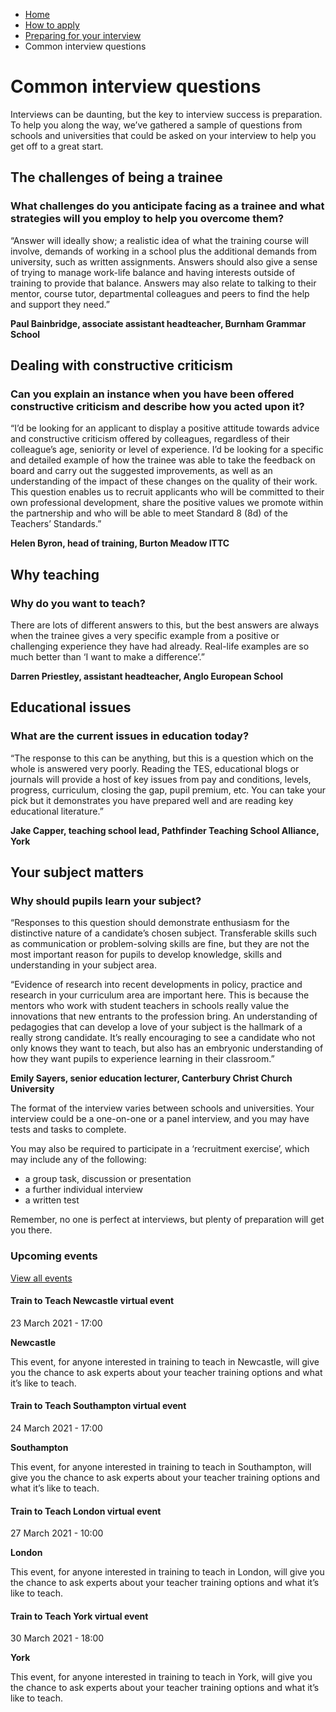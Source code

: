 *   [Home](/)
*   [How to apply](/how-to-apply)
*   [Preparing for your interview](/how-to-apply/preparing-for-your-interview)
*   Common interview questions

Common interview questions
==========================

Interviews can be daunting, but the key to interview success is preparation. To help you along the way, we’ve gathered a sample of questions from schools and universities that could be asked on your interview to help you get off to a great start. 

The challenges of being a trainee
---------------------------------

### What challenges do you anticipate facing as a trainee and what strategies will you employ to help you overcome them?

“Answer will ideally show; a realistic idea of what the training course will involve, demands of working in a school plus the additional demands from university, such as written assignments. Answers should also give a sense of trying to manage work-life balance and having interests outside of training to provide that balance. Answers may also relate to talking to their mentor, course tutor, departmental colleagues and peers to find the help and support they need.”

**Paul Bainbridge, associate assistant headteacher, Burnham Grammar School**

Dealing with constructive criticism
-----------------------------------

### Can you explain an instance when you have been offered constructive criticism and describe how you acted upon it?

“I’d be looking for an applicant to display a positive attitude towards advice and constructive criticism offered by colleagues, regardless of their colleague’s age, seniority or level of experience. I’d be looking for a specific and detailed example of how the trainee was able to take the feedback on board and carry out the suggested improvements, as well as an understanding of the impact of these changes on the quality of their work. This question enables us to recruit applicants who will be committed to their own professional development, share the positive values we promote within the partnership and who will be able to meet Standard 8 (8d) of the Teachers’ Standards.”

**Helen Byron, head of training, Burton Meadow ITTC**

Why teaching
------------

### Why do you want to teach?

There are lots of different answers to this, but the best answers are always when the trainee gives a very specific example from a positive or challenging experience they have had already. Real-life examples are so much better than ‘I want to make a difference’.”

**Darren Priestley, assistant headteacher, Anglo European School**

Educational issues 
-------------------

### What are the current issues in education today?

“The response to this can be anything, but this is a question which on the whole is answered very poorly. Reading the TES, educational blogs or journals will provide a host of key issues from pay and conditions, levels, progress, curriculum, closing the gap, pupil premium, etc. You can take your pick but it demonstrates you have prepared well and are reading key educational literature.”

**Jake Capper, teaching school lead, Pathfinder Teaching School Alliance, York**

Your subject matters
--------------------

### Why should pupils learn your subject?

“Responses to this question should demonstrate enthusiasm for the distinctive nature of a candidate’s chosen subject. Transferable skills such as communication or problem-solving skills are fine, but they are not the most important reason for pupils to develop knowledge, skills and understanding in your subject area.

“Evidence of research into recent developments in policy, practice and research in your curriculum area are important here. This is because the mentors who work with student teachers in schools really value the innovations that new entrants to the profession bring. An understanding of pedagogies that can develop a love of your subject is the hallmark of a really strong candidate. It’s really encouraging to see a candidate who not only knows they want to teach, but also has an embryonic understanding of how they want pupils to experience learning in their classroom.”

**Emily Sayers, senior education lecturer, Canterbury Christ Church University**

The format of the interview varies between schools and universities. Your interview could be a one-on-one or a panel interview, and you may have tests and tasks to complete.

You may also be required to participate in a ‘recruitment exercise’, which may include any of the following:

*   a group task, discussion or presentation
*   a further individual interview
*   a written test

Remember, no one is perfect at interviews, but plenty of preparation will get you there. 

### Upcoming events

[View all events](/teaching-events)

[](/teaching-events/train-to-teach-events/train-to-teach-newcastle-virtual-event-230321)

#### Train to Teach Newcastle virtual event

23 March 2021 - 17:00

**Newcastle**

This event, for anyone interested in training to teach in Newcastle, will give you the chance to ask experts about your teacher training options and what it’s like to teach.

[](/teaching-events/train-to-teach-events/train-to-teach-southampton-virtual-event-240321)

#### Train to Teach Southampton virtual event

24 March 2021 - 17:00

**Southampton**

This event, for anyone interested in training to teach in Southampton, will give you the chance to ask experts about your teacher training options and what it’s like to teach.

[](/teaching-events/train-to-teach-events/train-to-teach-london-virtual-event-270321)

#### Train to Teach London virtual event

27 March 2021 - 10:00

**London**

This event, for anyone interested in training to teach in London, will give you the chance to ask experts about your teacher training options and what it’s like to teach.

[](/teaching-events/train-to-teach-events/train-to-teach-york-virtual-event-300321)

#### Train to Teach York virtual event

30 March 2021 - 18:00

**York**

This event, for anyone interested in training to teach in York, will give you the chance to ask experts about your teacher training options and what it’s like to teach.